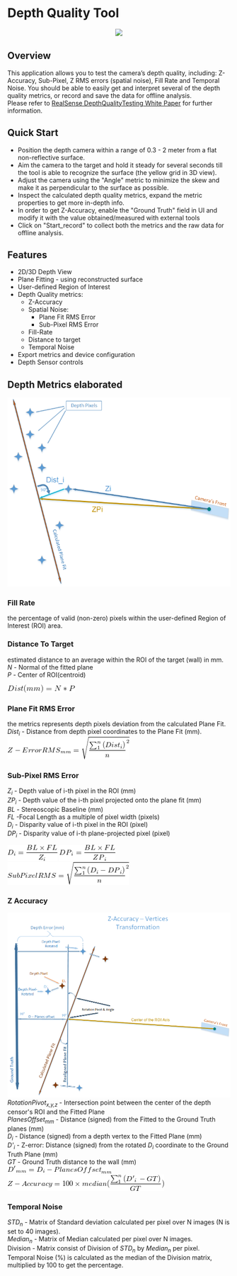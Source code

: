 # Depth Quality Tool

<p align="center"><img src="https://raw.githubusercontent.com/wiki/IntelRealSense/librealsense/res/depth-quality-glimpse.gif" /></p>


## Overview

This application allows you to test the camera’s depth quality, including: Z-Accuracy, Sub-Pixel, Z RMS errors (spatial noise), Fill Rate and Temporal Noise.
You should be able to easily get and interpret several of the depth quality metrics, or record and save the data for offline analysis.
<br>Please refer to [RealSense DepthQualityTesting White Paper](https://www.intel.com/content/dam/support/us/en/documents/emerging-technologies/intel-realsense-technology/RealSense_DepthQualityTesting.pdf) for further information.


## Quick Start
* Position the depth camera within a range of 0.3 - 2 meter from a flat non-reflective surface.
* Aim the camera to the target and hold it steady for several seconds till the tool is able to recognize the surface (the yellow grid in 3D view).
* Adjust the camera using the "Angle" metric to minimize the skew and make it as  perpendicular to the surface as possible.
* Inspect the calculated depth quality metrics, expand the metric properties to get more in-depth info.
* In order to get Z-Accuracy, enable the "Ground Truth" field in UI and modify it with the value obtained/measured with external tools
* Click on "Start_record" to collect both the metrics and the raw data for offline analysis.  

## Features
* 2D/3D Depth View
* Plane Fitting - using reconstructed surface
* User-defined Region of Interest
* Depth Quality metrics:
  * Z-Accuracy
  * Spatial Noise:
    * Plane Fit RMS Error
    * Sub-Pixel RMS Error
  * Fill-Rate
  * Distance to target
  * Temporal Noise
* Export metrics and device configuration
* Depth Sensor controls

## Depth Metrics elaborated
![](./res/Zi_ZPi.png)

### Fill Rate
the percentage of valid (non-zero) pixels within the user-defined Region of Interest (ROI) area.

### Distance To Target
estimated distance to an average within the ROI of the target (wall) in mm.  
_N_ - Normal of the fitted plane  
_P_ - Center of ROI(centroid)  

![](./res/distance.gif)

### Plane Fit RMS Error
the metrics represents depth pixels deviation from the calculated Plane Fit.
_Dist<sub>i</sub>_ - Distance from depth pixel coordinates to the Plane Fit (mm).  
![](./res/z_error_rms.gif)

### Sub-Pixel RMS Error
_Z<sub>i</sub>_ - Depth value of i-th pixel in the ROI (mm)  
_ZP<sub>i</sub>_ - Depth value of the i-th pixel projected onto the plane fit (mm)  
_BL_ - Stereoscopic Baseline (mm)  
_FL_ -Focal Length as a multiple of pixel width (pixels)  
_D<sub>i</sub>_ - Disparity value of i-th pixel in the ROI (pixel)  
 _DP<sub>i</sub>_ - Disparity value of i-th plane-projected pixel (pixel)

![](./res/Di.gif)  ![](./res/DPi.gif)  
![](./res/subpixel_rms.gif)

### Z Accuracy
![](./res/z_accuracy.png)  
_RotationPivot<sub>x,y,z</sub>_ - Intersection point between the center of the depth censor's ROI  and the Fitted Plane  
_PlanesOffset<sub>mm</sub>_ - Distance (signed) from the Fitted to the Ground Truth planes (mm)  
_D<sub>i</sub>_ - Distance (signed) from a depth vertex to the Fitted Plane (mm)  
_D'<sub>i</sub>_ - Z-error: Distance (signed) from the rotated _D<sub>i</sub>_ coordinate to the Ground Truth Plane (mm)  
_GT_ - Ground Truth distance to the wall (mm)  
![](./res/z_accuracy_d_rotated.gif)  
![](./res/z_accuracy_percentage.gif)

### Temporal Noise
_STD<sub>n</sub>_ - Matrix of Standard deviation calculated per pixel over N images (N is set to 40 images).  
_Median<sub>n</sub>_ - Matrix of Median calculated per pixel over N images.  
Division - Matrix consist of Division of _STD<sub>n</sub>_ by _Median<sub>n</sub>_ per pixel.  
Temporal Noise (%)  is calculated as the median of the Division matrix, multiplied by 100 to get the percentage.


<!---
Math expressions generated with
http://www.numberempire.com/texequationeditor/equationeditor.php
{D}_{i}=\frac{BL\times FL}{{Z}_{i}}  
{DP}_{i}=\frac{BL\times FL}{{ZP}_{i}}  
RMS = \sqrt{\frac{\sum_{1}^{n}{\left({D}_{i} -{DP}_{i}\right)}}{n}^{2}}
AVG = \frac{\sum_{1}^{n}{\left({Dist}_{i}\right)}}{n}
STD = \sqrt{\frac{\sum_{1}^{n}{\left({Dist}_{i}\right)}}{n}^{2}}  
ACC = 100 \times median(\frac{\sum_{1}^{n}{\left({Z}_{i}\right - GT)}}{GT})
{D'}_{mm}={D}_{i} -{Planes Offset}_{mm}
Z-Accuracy = 100 \times median(\frac{\sum_{1}^{n}{\left({D'}_{i}\right - GT)}}{GT})
--->
